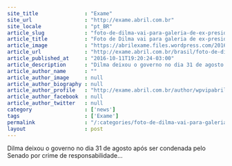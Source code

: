 ```yaml
---
site_title               : "Exame"
site_url                 : "http://exame.abril.com.br"
site_locale              : "pt_BR"
article_slug             : "foto-de-dilma-vai-para-galeria-de-ex-presidentes-do-planalto"
article_title            : "Foto de Dilma vai para galeria de ex-presidentes do Planalto"
article_image            : "https://abrilexame.files.wordpress.com/2016/10/size_960_16_9_dilma-rousseff6.jpg?quality=70&strip=all&w=960"
article_url              : "http://exame.abril.com.br/brasil/foto-de-dilma-vai-para-galeria-de-ex-presidentes-do-planalto/"
article_published_at     : "2016-10-11T19:20:24-03:00"
article_description      : "Dilma deixou o governo no dia 31 de agosto após ser condenada pelo Senado por crime de responsabilidade..."
article_author_name      : ""
article_author_image     : null
article_author_biography : null
article_author_profile   : "http://exame.abril.com.br/author/wpvipabril/"
article_author_facebook  : null
article_author_twitter   : null
category                 : ['news']
tags                     : ['Exame']
permalink                : "/:categories/foto-de-dilma-vai-para-galeria-de-ex-presidentes-do-planalto/"
layout                   : post
---
```


Dilma deixou o governo no dia 31 de agosto após ser condenada pelo Senado por crime de responsabilidade...
